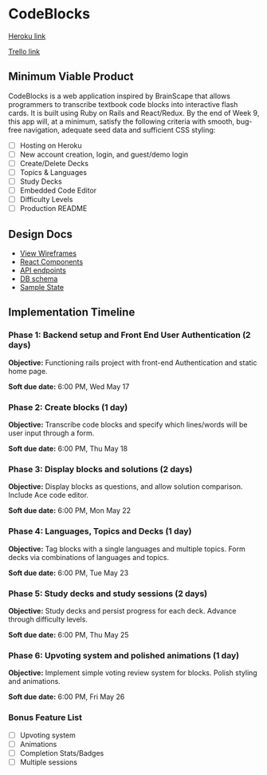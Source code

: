 # CodeBlocks

[Heroku link][heroku]

[Trello link][trello]

[heroku]: https://code-blocks.herokuapp.com/
[trello]: https://trello.com/b/zRckxIiQ/codeblocks

## Minimum Viable Product

CodeBlocks is a web application inspired by BrainScape that allows programmers
to transcribe textbook code blocks into interactive flash cards. It is built
using Ruby on Rails and React/Redux.  By the end of Week 9, this app will, at a
minimum, satisfy the following criteria with smooth, bug-free navigation,
adequate seed data and sufficient CSS styling:

- [ ] Hosting on Heroku
- [ ] New account creation, login, and guest/demo login
- [ ] Create/Delete Decks
- [ ] Topics & Languages
- [ ] Study Decks
- [ ] Embedded Code Editor
- [ ] Difficulty Levels
- [ ] Production README

## Design Docs
* [View Wireframes][wireframes]
* [React Components][components]
* [API endpoints][api-endpoints]
* [DB schema][schema]
* [Sample State][sample-state]

[wireframes]: docs/wireframes
[components]: docs/component-hierarchy.md
[sample-state]: docs/sample-state.md
[api-endpoints]: docs/api-endpoints.md
[schema]: docs/schema.md

## Implementation Timeline

### Phase 1: Backend setup and Front End User Authentication (2 days)

**Objective:** Functioning rails project with front-end Authentication and static home page.

**Soft due date:** 6:00 PM, Wed May 17

### Phase 2: Create blocks (1 day)

**Objective:** Transcribe code blocks and specify which lines/words will be user input through a form.

**Soft due date:** 6:00 PM, Thu May 18

### Phase 3: Display blocks and solutions (2 days)

**Objective:** Display blocks as questions, and allow solution comparison. Include Ace code editor.

**Soft due date:** 6:00 PM, Mon May 22

### Phase 4: Languages, Topics and Decks (1 day)

**Objective:** Tag blocks with a single languages and multiple topics. Form decks via combinations of languages and topics.

**Soft due date:** 6:00 PM, Tue May 23

### Phase 5: Study decks and study sessions (2 days)

**Objective:** Study decks and persist progress for each deck. Advance through difficulty levels.

**Soft due date:** 6:00 PM, Thu May 25

### Phase 6: Upvoting system and polished animations (1 day)

**Objective:** Implement simple voting review system for blocks. Polish styling and animations.

**Soft due date:** 6:00 PM, Fri May 26

### Bonus Feature List
- [ ] Upvoting system
- [ ] Animations
- [ ] Completion Stats/Badges
- [ ] Multiple sessions
